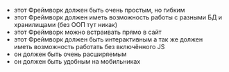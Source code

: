 * этот Фреймворк должен быть очень простым, но гибким
* этот Фреймворк должен иметь возможность работы  с разными БД и хранилищами (без ООП тут никак)
* этот Фреймворк можно встраивать прямо в сайт
* этот Фреймворк должен быть интерактивным а так же должен иметь возможность работать без включённого JS
* он должен быть очень расширяемым
* он должен быть удобным на мобильниках
